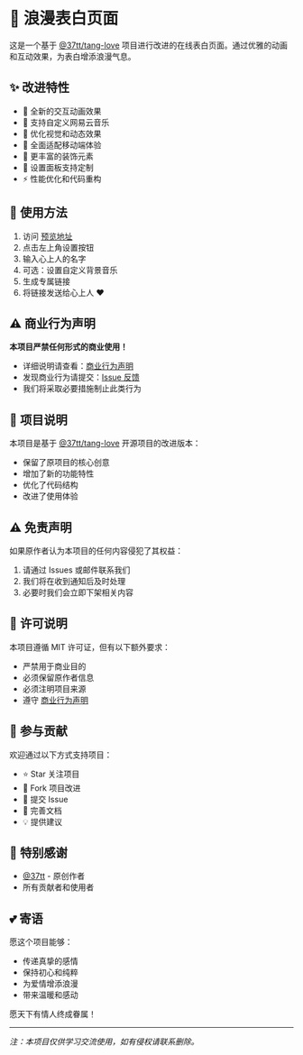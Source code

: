 # 💝 浪漫表白页面

这是一个基于 [@37tt/tang-love](https://github.com/37tt/tang-love) 项目进行改进的在线表白页面。通过优雅的动画和互动效果，为表白增添浪漫气息。

## ✨ 改进特性

- 💖 全新的交互动画效果
- 🎵 支持自定义网易云音乐
- 🌈 优化视觉和动态效果
- 📱 全面适配移动端体验
- 🎨 更丰富的装饰元素
- 🔧 设置面板支持定制
- ⚡️ 性能优化和代码重构

## 🚀 使用方法

1. 访问 [预览地址](https://love.xyqaq.xyz/)
2. 点击左上角设置按钮
3. 输入心上人的名字
4. 可选：设置自定义背景音乐
5. 生成专属链接
6. 将链接发送给心上人 ❤️

## ⚠️ 商业行为声明

**本项目严禁任何形式的商业使用！**

- 详细说明请查看：[商业行为声明](./COMMERCIAL_DISCLAIMER.md)
- 发现商业行为请提交：[Issue 反馈](https://github.com/Thexiaoyuqaq/tang-love/issues)
- 我们将采取必要措施制止此类行为

## 🔄 项目说明

本项目是基于 [@37tt/tang-love](https://github.com/37tt/tang-love) 开源项目的改进版本：
- 保留了原项目的核心创意
- 增加了新的功能特性
- 优化了代码结构
- 改进了使用体验

## ⚠️ 免责声明

如果原作者认为本项目的任何内容侵犯了其权益：
1. 请通过 Issues 或邮件联系我们
2. 我们将在收到通知后及时处理
3. 必要时我们会立即下架相关内容

## 📝 许可说明

本项目遵循 MIT 许可证，但有以下额外要求：
- 严禁用于商业目的
- 必须保留原作者信息
- 必须注明项目来源
- 遵守 [商业行为声明](./COMMERCIAL_DISCLAIMER.md)

## 🌟 参与贡献

欢迎通过以下方式支持项目：
- ⭐ Star 关注项目
- 🔄 Fork 项目改进
- 🐛 提交 Issue
- 📝 完善文档
- 💡 提供建议

## 🙏 特别感谢

- [@37tt](https://github.com/37tt) - 原创作者
- 所有贡献者和使用者

## 💕 寄语

愿这个项目能够：
- 传递真挚的感情
- 保持初心和纯粹
- 为爱情增添浪漫
- 带来温暖和感动

愿天下有情人终成眷属！

---

*注：本项目仅供学习交流使用，如有侵权请联系删除。*

